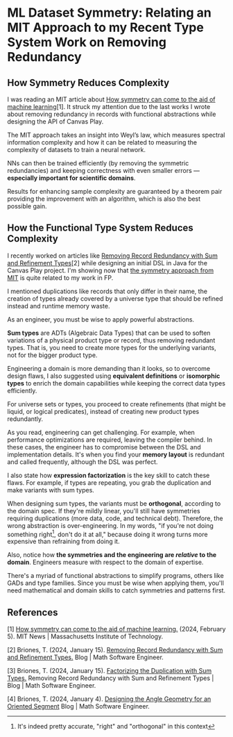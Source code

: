 <!-- Copyright (c) 2024 Tobias Briones. All rights reserved. -->
<!-- SPDX-License-Identifier: CC-BY-4.0 -->
<!-- This file is part of https://github.com/tobiasbriones/blog -->

# ML Dataset Symmetry: Relating an MIT Approach to my Recent Type System Work on Removing Redundancy

## How Symmetry Reduces Complexity

I was reading an MIT article about
[How symmetry can come to the aid of machine learning](https://news.mit.edu/2024/how-symmetry-can-aid-machine-learning-0205)[1].
It struck my attention due to the last works I wrote about removing redundancy
in records with functional abstractions while designing the API of Canvas Play.

The MIT approach takes an insight into Weyl’s law, which measures spectral
information complexity and how it can be related to measuring the complexity of
datasets to train a neural network.

NNs can then be trained efficiently (by removing the symmetric redundancies) and
keeping correctness with even smaller errors —**especially important for
scientific domains**.

Results for enhancing sample complexity are guaranteed by a theorem pair
providing the improvement with an algorithm, which is also the best possible
gain.

## How the Functional Type System Reduces Complexity

I recently worked on articles like
[Removing Record Redundancy with Sum and Refinement Types](/removing-record-redundancy-with-sum-and-refinement-types)[2]
while designing an initial DSL in Java for the Canvas Play project. I'm showing
now that [the symmetry approach from MIT](#how-symmetry-reduces-complexity)
is quite related to my work in FP.

I mentioned duplications like records that only differ in their name, the
creation of types already covered by a universe type that should be refined
instead and runtime memory waste.

As an engineer, you must be wise to apply powerful abstractions.

**Sum types** are ADTs (Algebraic Data Types) that can be used to soften
variations of a physical product type or record, thus removing redundant types.
That is, you need to create more types for the underlying variants, not for the
bigger product type.

Engineering a domain is more demanding than it looks, so to overcome design
flaws, I also suggested using **equivalent definitions** or **isomorphic types**
to enrich the domain capabilities while keeping the correct data types
efficiently.

For universe sets or types, you proceed to create refinements (that might be
liquid, or logical predicates), instead of creating new product types
redundantly.

As you read, engineering can get challenging. For example, when performance
optimizations are required, leaving the compiler behind. In these cases, the
engineer has to compromise between the DSL and implementation details. It's when
you find your **memory layout** is redundant and called frequently, although the
DSL was perfect.

I also state how **expression factorization** is the key skill to catch these
flaws. For example, if types are repeating, you grab the duplication and make
variants with sum types.

When designing sum types, the variants must be **orthogonal**, according to the
domain spec. If they're mildly linear, you'll still have symmetries requiring
duplications (more data, code, and technical debt). Therefore, the wrong
abstraction is over-engineering. In my words, "if you're not doing something
right[^1], don't do it at all," because doing it wrong turns more expensive than
refraining from doing it.

[^1]: It's indeed pretty accurate, "right" and "orthogonal" in this context

Also, notice how **the symmetries and the engineering are *relative* to the
domain**. Engineers measure with respect to the domain of expertise.

There's a myriad of functional abstractions to simplify programs, others like
GADs and type families. Since you must be wise when applying them, you'll need
mathematical and domain skills to catch symmetries and patterns first.

## References

[1] [How symmetry can come to the aid of machine learning.](https://news.mit.edu/2024/how-symmetry-can-aid-machine-learning-0205)
(2024, February 5). MIT News | Massachusetts Institute of Technology.

[2] Briones, T. (2024, January 15).
[Removing Record Redundancy with Sum and Refinement Types.](/removing-record-redundancy-with-sum-and-refinement-types)
Blog | Math Software Engineer.

[3] Briones, T. (2024, January 15).
[Factorizing the Duplication with Sum Types.](/removing-record-redundancy-with-sum-and-refinement-types#factorizing-the-duplication-with-sum-types)
Removing Record Redundancy with Sum and Refinement Types | Blog | Math Software Engineer.

[4] Briones, T. (2024, January 4).
[Designing the Angle Geometry for an Oriented Segment](/designing-the-angle-geometry-for-an-oriented-segment)
Blog | Math Software Engineer.
